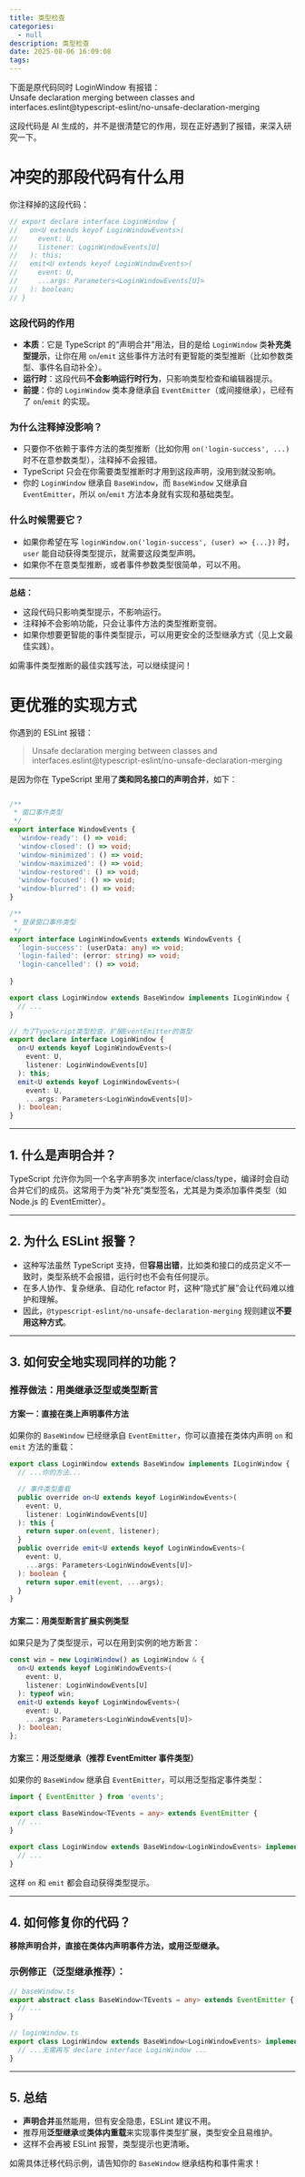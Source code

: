 ```yaml
---
title: 类型检查
categories:
  - null
description: 类型检查
date: 2025-08-06 16:09:08
tags:
---
```


下面是原代码同时 LoginWindow 有报错：  
Unsafe declaration merging between classes and interfaces.eslint@typescript-eslint/no-unsafe-declaration-merging  

这段代码是 AI 生成的，并不是很清楚它的作用，现在正好遇到了报错，来深入研究一下。  

# 冲突的那段代码有什么用

你注释掉的这段代码：

```typescript
// export declare interface LoginWindow {
//   on<U extends keyof LoginWindowEvents>(
//     event: U,
//     listener: LoginWindowEvents[U]
//   ): this;
//   emit<U extends keyof LoginWindowEvents>(
//     event: U,
//     ...args: Parameters<LoginWindowEvents[U]>
//   ): boolean;
// }
```

### 这段代码的作用

- **本质**：它是 TypeScript 的“声明合并”用法，目的是给 `LoginWindow` 类**补充类型提示**，让你在用 `on`/`emit` 这些事件方法时有更智能的类型推断（比如参数类型、事件名自动补全）。
- **运行时**：这段代码**不会影响运行时行为**，只影响类型检查和编辑器提示。
- **前提**：你的 `LoginWindow` 类本身继承自 `EventEmitter`（或间接继承），已经有了 `on`/`emit` 的实现。

### 为什么注释掉没影响？

- 只要你不依赖于事件方法的类型推断（比如你用 `on('login-success', ...)` 时不在意参数类型），注释掉不会报错。
- TypeScript 只会在你需要类型推断时才用到这段声明，没用到就没影响。
- 你的 `LoginWindow` 继承自 `BaseWindow`，而 `BaseWindow` 又继承自 `EventEmitter`，所以 `on`/`emit` 方法本身就有实现和基础类型。

### 什么时候需要它？

- 如果你希望在写 `loginWindow.on('login-success', (user) => {...})` 时，`user` 能自动获得类型提示，就需要这段类型声明。
- 如果你不在意类型推断，或者事件参数类型很简单，可以不用。

---

**总结：**
- 这段代码只影响类型提示，不影响运行。
- 注释掉不会影响功能，只会让事件方法的类型推断变弱。
- 如果你想要更智能的事件类型提示，可以用更安全的泛型继承方式（见上文最佳实践）。

如需事件类型推断的最佳实践写法，可以继续提问！

# 更优雅的实现方式

你遇到的 ESLint 报错：

> Unsafe declaration merging between classes and interfaces.eslint@typescript-eslint/no-unsafe-declaration-merging

是因为你在 TypeScript 里用了**类和同名接口的声明合并**，如下：

```typescript

/**
 * 窗口事件类型
 */
export interface WindowEvents {
  'window-ready': () => void;
  'window-closed': () => void;
  'window-minimized': () => void;
  'window-maximized': () => void;
  'window-restored': () => void;
  'window-focused': () => void;
  'window-blurred': () => void;
}

/**
 * 登录窗口事件类型
 */
export interface LoginWindowEvents extends WindowEvents {
  'login-success': (userData: any) => void;
  'login-failed': (error: string) => void;
  'login-cancelled': () => void;
  
}

export class LoginWindow extends BaseWindow implements ILoginWindow {
  // ...
}

// 为了TypeScript类型检查，扩展EventEmitter的类型
export declare interface LoginWindow {
  on<U extends keyof LoginWindowEvents>(
    event: U,
    listener: LoginWindowEvents[U]
  ): this;
  emit<U extends keyof LoginWindowEvents>(
    event: U,
    ...args: Parameters<LoginWindowEvents[U]>
  ): boolean;
}
```

---

## 1. **什么是声明合并？**

TypeScript 允许你为同一个名字声明多次 interface/class/type，编译时会自动合并它们的成员。这常用于为类“补充”类型签名，尤其是为类添加事件类型（如 Node.js 的 EventEmitter）。

---

## 2. **为什么 ESLint 报警？**

- 这种写法虽然 TypeScript 支持，但**容易出错**，比如类和接口的成员定义不一致时，类型系统不会报错，运行时也不会有任何提示。
- 在多人协作、复杂继承、自动化 refactor 时，这种“隐式扩展”会让代码难以维护和理解。
- 因此，`@typescript-eslint/no-unsafe-declaration-merging` 规则建议**不要用这种方式**。

---

## 3. **如何安全地实现同样的功能？**

### **推荐做法：用类继承泛型或类型断言**

#### **方案一：直接在类上声明事件方法**

如果你的 `BaseWindow` 已经继承自 `EventEmitter`，你可以直接在类体内声明 `on` 和 `emit` 方法的重载：

```typescript
export class LoginWindow extends BaseWindow implements ILoginWindow {
  // ...你的方法...

  // 事件类型重载
  public override on<U extends keyof LoginWindowEvents>(
    event: U,
    listener: LoginWindowEvents[U]
  ): this {
    return super.on(event, listener);
  }
  public override emit<U extends keyof LoginWindowEvents>(
    event: U,
    ...args: Parameters<LoginWindowEvents[U]>
  ): boolean {
    return super.emit(event, ...args);
  }
}
```

#### **方案二：用类型断言扩展实例类型**

如果只是为了类型提示，可以在用到实例的地方断言：

```typescript
const win = new LoginWindow() as LoginWindow & {
  on<U extends keyof LoginWindowEvents>(
    event: U,
    listener: LoginWindowEvents[U]
  ): typeof win;
  emit<U extends keyof LoginWindowEvents>(
    event: U,
    ...args: Parameters<LoginWindowEvents[U]>
  ): boolean;
};
```

#### **方案三：用泛型继承（推荐 EventEmitter 事件类型）**

如果你的 `BaseWindow` 继承自 `EventEmitter`，可以用泛型指定事件类型：

```typescript
import { EventEmitter } from 'events';

export class BaseWindow<TEvents = any> extends EventEmitter {
  // ...
}

export class LoginWindow extends BaseWindow<LoginWindowEvents> implements ILoginWindow {
  // ...
}
```
这样 `on` 和 `emit` 都会自动获得类型提示。

---

## 4. **如何修复你的代码？**

**移除声明合并，直接在类体内声明事件方法，或用泛型继承。**

### 示例修正（泛型继承推荐）：

```typescript
// baseWindow.ts
export abstract class BaseWindow<TEvents = any> extends EventEmitter {
  // ...
}

// loginWindow.ts
export class LoginWindow extends BaseWindow<LoginWindowEvents> implements ILoginWindow {
  // ...无需再写 declare interface LoginWindow ...
}
```

---

## 5. **总结**

- **声明合并**虽然能用，但有安全隐患，ESLint 建议不用。
- 推荐用**泛型继承**或**类体内重载**来实现事件类型扩展，类型安全且易维护。
- 这样不会再被 ESLint 报警，类型提示也更清晰。

如需具体迁移代码示例，请告知你的 `BaseWindow` 继承结构和事件需求！